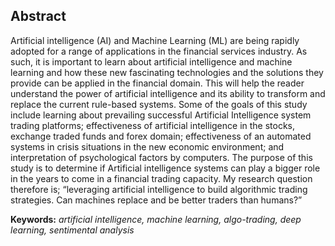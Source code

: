 ## Abstract

Artificial intelligence (AI) and Machine Learning (ML) are being rapidly adopted for a range of applications in the financial services industry. As such, it is important to learn about artificial intelligence and machine learning and how these new fascinating technologies and the solutions they provide can be applied in the financial domain. This will help the reader understand the power of artificial intelligence and its ability to transform and replace the current rule-based systems. Some of the goals of this study include learning about prevailing successful Artificial Intelligence system trading platforms; effectiveness of artificial intelligence in the stocks, exchange traded funds and forex domain; effectiveness of an automated systems in crisis situations in the new economic environment; and interpretation of psychological factors by computers. The purpose of this study is to determine if Artificial intelligence systems can play a bigger role in the years to come in a financial trading capacity. My research question therefore is; “leveraging artificial intelligence to build algorithmic trading strategies. Can machines replace and be better traders than humans?”

**Keywords:** _artificial intelligence, machine learning, algo-trading, deep learning, sentimental analysis_
